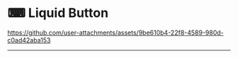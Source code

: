 ⌨ Liquid Button 
=====

https://github.com/user-attachments/assets/9be610b4-22f8-4589-980d-c0ad42aba153

-----
